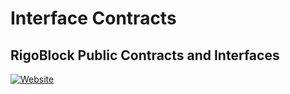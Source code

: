 # Interface Contracts
## RigoBlock Public Contracts and Interfaces
[![Website](https://github.com/RigoInvestment/website/blob/master/img/RigoLogoTop.png)](http://rigoblock.com)
